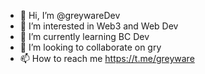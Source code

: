 - 👋 Hi, I’m @greywareDev
- 👀 I’m interested in Web3 and Web Dev
- 🌱 I’m currently learning BC Dev
- 💞️ I’m looking to collaborate on gry
- 📫 How to reach me https://t.me/greyware

<!---
greywareDev/greywareDev is a ✨ special ✨ repository because its `README.md` (this file) appears on your GitHub profile.
You can click the Preview link to take a look at your changes.
--->
